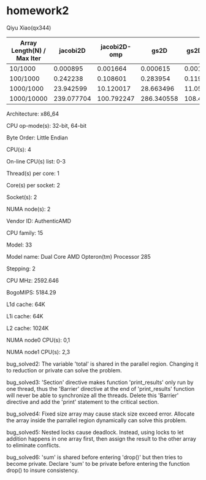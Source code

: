 # homework2
Qiyu Xiao(qx344)

| Array Length(N) / Max Iter  | jacobi2D | jacobi2D-omp | gs2D | gs2D-omp | Last Residual |
| --- | --- | --- | --- | --- | --- | 
| 10/1000 | 0.000895 | 0.001664 | 0.000615 | 0.001497 | <10^(-5) |  
| 100/1000 | 0.242238 | 0.108601 | 0.283954 | 0.119327 | ~50 |
| 1000/1000 | 23.942599 | 10.120017 | 28.663496 | 11.057303 | ~1000 |
| 1000/10000 | 239.077704 | 100.792247 | 286.340558 | 108.474911 | ~800 |


Architecture:          x86_64

CPU op-mode(s):        32-bit, 64-bit

Byte Order:            Little Endian

CPU(s):                4

On-line CPU(s) list:   0-3

Thread(s) per core:    1

Core(s) per socket:    2

Socket(s):             2

NUMA node(s):          2

Vendor ID:             AuthenticAMD

CPU family:            15

Model:                 33

Model name:            Dual Core AMD Opteron(tm) Processor 285

Stepping:              2

CPU MHz:               2592.646

BogoMIPS:              5184.29

L1d cache:             64K

L1i cache:             64K

L2 cache:              1024K

NUMA node0 CPU(s):     0,1

NUMA node1 CPU(s):     2,3





bug_solved2: The variable 'total' is shared in the parallel region. Changing it to reduction or private can solve the problem.

bug_solved3: 'Section' directive makes function 'print_results' only run by one thread, thus the 'Barrier' directive at the end of 'print_results' function will never be able to synchronize all the threads. Delete this 'Barrier' directive and add the 'print' statement to the critical section.

bug_solved4: Fixed size array may cause stack size exceed error. Allocate the array inside the parrallel  region dynamically can solve this problem.

bug_solved5: Nested locks cause deadlock. Instead, using locks to let addition happens in one array first, then assign the result to the other array to eliminate conflicts. 

bug_solved6: 'sum' is shared before entering 'drop()' but then tries to become private. Declare 'sum' to be private before entering the function drop() to insure consistency.